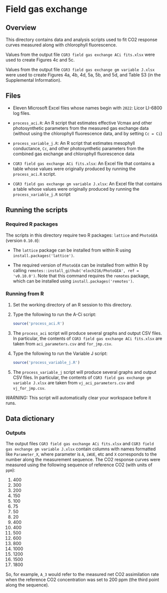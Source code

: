 # Field gas exchange

## Overview

This directory contains data and analysis scripts used to fit CO2 response
curves measured along with chlorophyll fluorescence.

Values from the output file `CGR3 field gas exchange ACi fits.xlsx` were used to
create Figures 4c and 5c.

Values from the output file `CGR3 field gas exchange gm variable J.xlsx` were
used to create Figures 4a, 4b, 4d, 5a, 5b, and 5d, and Table S3 (in the
Supplemental Information).

## Files

- Eleven Microsoft Excel files whose names begin with `2022`: Licor LI-6800
  log files.

- `process_aci.R`: An R script that estimates effective Vcmax and other
  photosynthetic parameters from the measured gas exchange data (without using
  the chlorophyll fluorescence data, and by setting `Cc = Ci`)

- `process_variable_j.R`: An R script that estimates mesophyll conductance,
  `Cc`, and other photosynthetic parameters from the combined gas exchange and
  chlorophyll fluorescence data

- `CGR3 field gas exchange ACi fits.xlsx`: An Excel file that contains a table
  whose values were originally produced by running the `process_aci.R` script.

- `CGR3 field gas exchange gm variable J.xlsx`: An Excel file that contains a
  table whose values were originally produced by running the
  `process_variable_j.R` script

## Running the scripts

### Required R packages

The scripts in this directory require two R packages: `lattice` and `PhotoGEA`
(version `0.10.0`):

- The `lattice` package can be installed from within R using
  `install.packages('lattice')`.

- The required version of `PhotoGEA` can be installed from within R by calling
  `remotes::install_github('eloch216/PhotoGEA', ref = 'v0.10.0')`. Note that
  this command requires the `remotes` package, which can be installed using
  `install.packages('remotes')`.

### Running from R

1. Set the working directory of an R session to this directory.

2. Type the following to run the A-Ci script:

   ```r
   source('process_aci.R')
   ```

3. The `process_aci` script will produce several graphs and output CSV
   files. In particular, the contents of
   `CGR3 field gas exchange ACi fits.xlsx` are taken from `aci_parameters.csv`
   and `for_jmp.csv`.

4. Type the following to run the Variable J script:

   ```r
   source('process_variable_j.R')
   ```

5. The `process_variable_j` script will produce several graphs and output CSV
   files. In particular, the contents of
   `CGR3 field gas exchange gm variable J.xlsx` are taken from
   `vj_aci_parameters.csv` and `vj_for_jmp.csv`.

*WARNING:* This script will automatically clear your workspace before it runs.

## Data dictionary

### Outputs

The output files `CGR3 field gas exchange ACi fits.xlsx` and
`CGR3 field gas exchange gm variable J.xlsx` contain columns with names
formatted like `Parameter_X`, where parameter is `A`, `iWUE`, etc and `X`
corresponds to the number along the measurement sequence. The CO2 response
curves were measured using the following sequence of reference CO2 (with units
of `ppm`):

1. 400
2. 300
3. 200
4. 150
5. 100
6. 75
7. 50
8. 20
9. 400
10. 400
11. 500
12. 600
13. 800
14. 1000
15. 1200
16. 1500
17. 1800

So, for example, `A_3` would refer to the measured net CO2 assimilation rate
when the reference CO2 concentration was set to 200 ppm (the third point along
the sequence).
